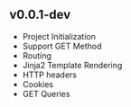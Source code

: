 v0.0.1-dev
-------
- Project Initialization
- Support GET Method
- Routing
- Jinja2 Template Rendering
- HTTP headers
- Cookies
- GET Queries
